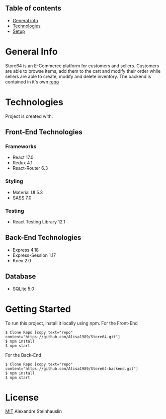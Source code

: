 

 ## Table of contents
* [General info](#general-info)
* [Technologies](#technologies)
* [Setup](#setup)

# General Info
  Store64 is an E-Commerce platform for customers and sellers. Customers are able to browse items, add them to the cart and modify their order while sellers are able to create, modify and delete inventory. 
  The backend is contained in it's own [repo](https://github.com/Alisa1989/Store64-backend)
 
# Technologies
 Project is created with:
## Front-End Technologies
### Frameworks
* React 17.0
* Redux 4.1
* React-Router 6.3

### Styling
* Material UI 5.3
* SASS 7.0

### Testing
* React Testing Library 12.1

## Back-End Technologies
* Express 4.18
* Express-Session 1.17
* Knex 2.0

## Database
- SQLite 5.0

# Getting Started
To run this project, install it locally using npm.
For the Front-End
```
$ Clone Repo [copy text="repo" content="https://github.com/Alisa1989/Store64.git"]
$ npm install
$ npm start
```
For the Back-End
```
$ Clone Repo [copy text="repo" content="https://github.com/Alisa1989/Store64-backend.git"]
$ npm install
$ npm start
```

# License
[MIT](https://github.com/Alisa1989/Store64/blob/main/LICENSE) Alexandre Steinhauslin
